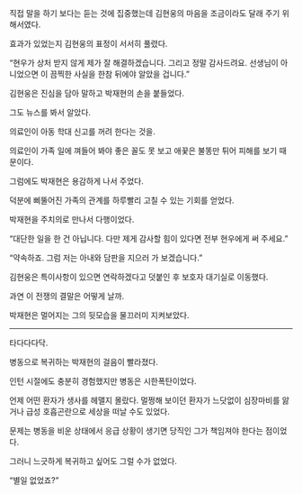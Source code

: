 직접 말을 하기 보다는 듣는 것에 집중했는데 김현웅의 마음을 조금이라도 달래 주기 위해서였다.

효과가 있었는지 김현웅의 표정이 서서히 풀렸다.

“현우가 상처 받지 않게 제가 잘 해결하겠습니다. 그리고 정말 감사드려요. 선생님이 아니었으면 이 끔찍한 사실을 한참 뒤에야 알았을 겁니다.”

김현웅은 진심을 담아 말하고 박재현의 손을 붙들었다.

그도 뉴스를 봐서 알았다.

의료인이 아동 학대 신고를 꺼려 한다는 것을.

의료인이 가족 일에 껴들어 봐야 좋은 꼴도 못 보고 애꿎은 불똥만 튀어 피해를 보기 때문이다.

그럼에도 박재현은 용감하게 나서 주었다.

덕분에 삐뚤어진 가족의 관계를 하루빨리 고칠 수 있는 기회를 얻었다.

박재현을 주치의로 만나서 다행이었다.

“대단한 일을 한 건 아닙니다. 다만 제게 감사할 힘이 있다면 전부 현우에게 써 주세요.”

“약속하죠. 그럼 저는 아내와 담판을 지으러 가 보겠습니다.”

김현웅은 특이사항이 있으면 연락하겠다고 덧붙인 후 보호자 대기실로 이동했다.

과연 이 전쟁의 결말은 어떻게 날까.

박재현은 멀어지는 그의 뒷모습을 물끄러미 지켜보았다.

* * *

타다다다닥.

병동으로 복귀하는 박재현의 걸음이 빨라졌다.

인턴 시절에도 충분히 경험했지만 병동은 시한폭탄이었다.

언제 어떤 환자가 생사를 헤맬지 몰랐다. 멀쩡해 보이던 환자가 느닷없이 심장마비를 앓거나 급성 호흡곤란으로 세상을 떠날 수도 있었다.

문제는 병동을 비운 상태에서 응급 상황이 생기면 당직인 그가 책임져야 한다는 점이었다.

그러니 느긋하게 복귀하고 싶어도 그럴 수가 없었다.

“별일 없었죠?”